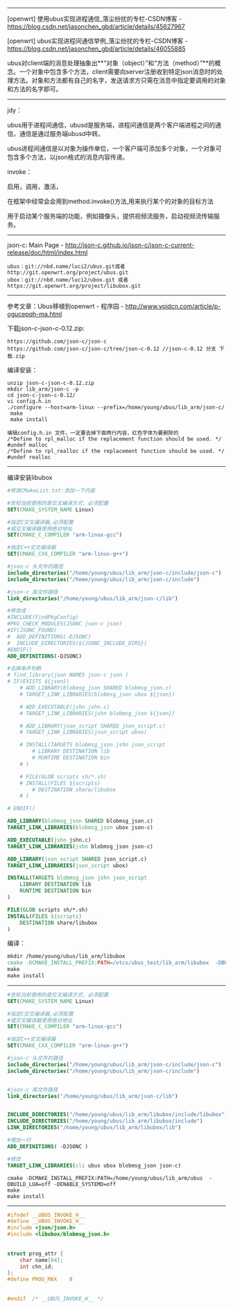 



---

 [openwrt] 使用ubus实现进程通信_落尘纷扰的专栏-CSDN博客 - https://blog.csdn.net/jasonchen_gbd/article/details/45627967

[openwrt] ubus实现进程间通信举例_落尘纷扰的专栏-CSDN博客 - https://blog.csdn.net/jasonchen_gbd/article/details/46055885

ubus对client端的消息处理抽象出**“对象（object）”和“方法（method）”**的概念。一个对象中包含多个方法，client需要向server注册收到特定json消息时的处理方法。对象和方法都有自己的名字，发送请求方只需在消息中指定要调用的对象和方法的名字即可。

---

jdy：

ubus用于进程间通信，ubusd是服务端，进程间通信是两个客户端进程之间的通信，通信是通过服务端ubusd中转。

ubus进程间通信是以对象为操作单位，一个客户端可添加多个对象，一个对象可包含多个方法，以json格式的消息内容传递。



invoke：

启用，调用，激活，

 在框架中经常会会用到method.invoke()方法,用来执行某个的对象的目标方法

用于启动某个服务端的功能，例如摄像头，提供视频流服务，启动视频流传输服务。

---

json-c: Main Page - http://json-c.github.io/json-c/json-c-current-release/doc/html/index.html



```
ubus：git://nbd.name/luci2/ubus.git或者http://git.openwrt.org/project/ubus.git
ubox：git://nbd.name/luci2/ubox.git 或者 https://git.openwrt.org/project/libubox.git
```

---

参考文章：Ubus移植到openwrt - 程序园 - http://www.voidcn.com/article/p-ogucepqh-ma.html

下载json-c-json-c-0.12.zip:

```
https://github.com/json-c/json-c
https://github.com/json-c/json-c/tree/json-c-0.12 //json-c-0.12 分支 下载.zip
```

编译安装：

```
unzip json-c-json-c-0.12.zip
mkdir lib_arm/json-c -p
cd json-c-json-c-0.12/
vi config.h.in
./configure --host=arm-linux --prefix=/home/young/ubus/lib_arm/json-c/
 make
 make install
```

```
编辑config.h.in 文件，一定要去掉下面两行内容，红色字体为要删除的
/*Define to rpl_malloc if the replacement function should be used. */
#undef malloc
/*Define to rpl_realloc if the replacement function should be used. */
#undef realloc
```

---

编译安装libubox

```cmake
#修改CMakeList.txt:添加一下内容

#告知当前使用的是交叉编译方式，必须配置
SET(CMAKE_SYSTEM_NAME Linux)

#指定C交叉编译器,必须配置
#或交叉编译器使用绝对地址
SET(CMAKE_C_COMPILER "arm-linux-gcc")

#指定C++交叉编译器
SET(CMAKE_CXX_COMPILER "arm-linux-g++")

#json-c 头文件的路径
include_directories("/home/young/ubus/lib_arm/json-c/include/json-c")
include_directories("/home/young/ubus/lib_arm/json-c/include")

#json-c 库文件路径
link_directories("/home/young/ubus/lib_arm/json-c/lib")

#修改成：
#INCLUDE(FindPkgConfig)
#PKG_CHECK_MODULES(JSONC json-c json)
#IF(JSONC_FOUND)
#  ADD_DEFINITIONS(-DJSONC)
#  INCLUDE_DIRECTORIES(${JSONC_INCLUDE_DIRS})
#ENDIF()
ADD_DEFINITIONS(-DJSONC)

#去掉条件判断
# find_library(json NAMES json-c json )
# IF(EXISTS ${json})
	# ADD_LIBRARY(blobmsg_json SHARED blobmsg_json.c)
	# TARGET_LINK_LIBRARIES(blobmsg_json ubox ${json})

	# ADD_EXECUTABLE(jshn jshn.c)
	# TARGET_LINK_LIBRARIES(jshn blobmsg_json ${json})

	# ADD_LIBRARY(json_script SHARED json_script.c)
	# TARGET_LINK_LIBRARIES(json_script ubox)

	# INSTALL(TARGETS blobmsg_json jshn json_script
		# LIBRARY DESTINATION lib
		# RUNTIME DESTINATION bin
	# )

	# FILE(GLOB scripts sh/*.sh)
	# INSTALL(FILES ${scripts}
		# DESTINATION share/libubox
	# )

# ENDIF()

ADD_LIBRARY(blobmsg_json SHARED blobmsg_json.c)
TARGET_LINK_LIBRARIES(blobmsg_json ubox json-c)

ADD_EXECUTABLE(jshn jshn.c)
TARGET_LINK_LIBRARIES(jshn blobmsg_json json-c)

ADD_LIBRARY(json_script SHARED json_script.c)
TARGET_LINK_LIBRARIES(json_script ubox)

INSTALL(TARGETS blobmsg_json jshn json_script
	LIBRARY DESTINATION lib
	RUNTIME DESTINATION bin
)

FILE(GLOB scripts sh/*.sh)
INSTALL(FILES ${scripts}
	DESTINATION share/libubox
)
```

编译：

```makefile
mkdir /home/young/ubus/lib_arm/libubox
cmake -DCMAKE_INSTALL_PREFIX:PATH=/vtcs/ubus_test/lib_arm/libubox  -DBUILD_LUA=off
make
make install
```

----

```cmake
#告知当前使用的是交叉编译方式，必须配置
SET(CMAKE_SYSTEM_NAME Linux)

#指定C交叉编译器,必须配置
#或交叉编译器使用绝对地址
SET(CMAKE_C_COMPILER "arm-linux-gcc")

#指定C++交叉编译器
SET(CMAKE_CXX_COMPILER "arm-linux-g++")

#json-c 头文件的路径
include_directories("/home/young/ubus/lib_arm/json-c/include/json-c")
include_directories("/home/young/ubus/lib_arm/json-c/include")


#json-c 库文件路径
link_directories("/home/young/ubus/lib_arm/json-c/lib")


INCLUDE_DIRECTORIES("/home/young/ubus/lib_arm/libubox/include/libubox")
INCLUDE_DIRECTORIES("/home/young/ubus/lib_arm/libubox/include")
LINK_DIRECTORIES("/home/young/ubus/lib_arm/libubox/lib")

#增加一行
ADD_DEFINITIONS( -DJSONC )

#修改
TARGET_LINK_LIBRARIES(cli ubus ubox blobmsg_json json-c)

```



```
cmake -DCMAKE_INSTALL_PREFIX:PATH=/home/young/ubus/lib_arm/ubus  -DBUILD_LUA=off -DENABLE_SYSTEMD=off
make
make install
```

---

```C
#ifndef __UBUS_INVOKE_H__
#define __UBUS_INVOKE_H__
#include <json/json.h>
#include <libubox/blobmsg_json.h>
 
 
struct prog_attr {
	char name[64];
	int chn_id;
};
#define PROG_MAX	8
 
 
#endif  /* __UBUS_INVOKE_H__ */
```

```

```

